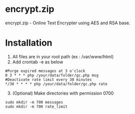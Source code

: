 # encrypt.zip
encrypt.zip - Online Text Encrypter using AES and RSA base.

# Installation
1. All files are in your root path (ex : /var/www/html)
2. Add crontab -e as below
```
#Purge expired messages at 3 o'clock
0 3 * * * php /your/data/folder/gc.php msg
#Deactivate rate limit every 30 minutes
*/30 * * * * php /your/data/folder/gc.php rate
```
3. (Optional) Make directories with permission 0700
```
sudo mkdir -m 700 messages
sudo mkdir -m 700 rate_limit
```
